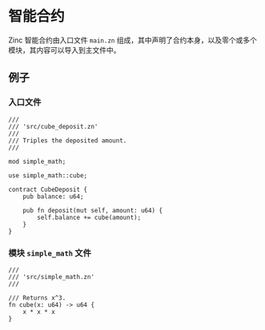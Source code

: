 # 智能合约

Zinc 智能合约由入口文件 `main.zn` 组成，其中声明了合约本身，以及零个或多个模块，其内容可以导入到主文件中。

## 例子

### 入口文件

```rust,no_run,noplaypen
/// 
/// 'src/cube_deposit.zn'
///
/// Triples the deposited amount.
///

mod simple_math;

use simple_math::cube;

contract CubeDeposit {
    pub balance: u64;

    pub fn deposit(mut self, amount: u64) {
        self.balance += cube(amount);
    }
}
```

### 模块 `simple_math` 文件

```rust,no_run,noplaypen
/// 
/// 'src/simple_math.zn'
/// 

/// Returns x^3.
fn cube(x: u64) -> u64 {
    x * x * x
}
```

